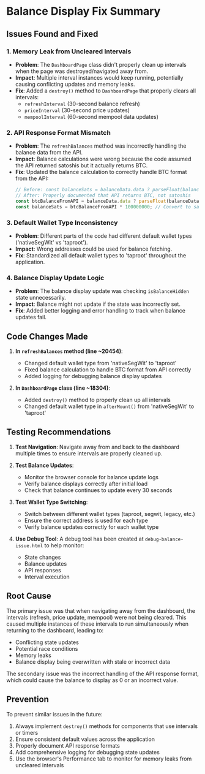 # Balance Display Fix Summary

## Issues Found and Fixed

### 1. **Memory Leak from Uncleared Intervals**
- **Problem**: The `DashboardPage` class didn't properly clean up intervals when the page was destroyed/navigated away from.
- **Impact**: Multiple interval instances would keep running, potentially causing conflicting updates and memory leaks.
- **Fix**: Added a `destroy()` method to `DashboardPage` that properly clears all intervals:
  - `refreshInterval` (30-second balance refresh)
  - `priceInterval` (30-second price updates)
  - `mempoolInterval` (60-second mempool data updates)

### 2. **API Response Format Mismatch**
- **Problem**: The `refreshBalances` method was incorrectly handling the balance data from the API.
- **Impact**: Balance calculations were wrong because the code assumed the API returned satoshis but it actually returns BTC.
- **Fix**: Updated the balance calculation to correctly handle BTC format from the API:
  ```javascript
  // Before: const balanceSats = balanceData.data ? parseFloat(balanceData.data.balance) * 100000000 : 0;
  // After: Properly documented that API returns BTC, not satoshis
  const btcBalanceFromAPI = balanceData.data ? parseFloat(balanceData.data.balance) : 0;
  const balanceSats = btcBalanceFromAPI * 100000000; // Convert to satoshis for storage
  ```

### 3. **Default Wallet Type Inconsistency**
- **Problem**: Different parts of the code had different default wallet types ('nativeSegWit' vs 'taproot').
- **Impact**: Wrong addresses could be used for balance fetching.
- **Fix**: Standardized all default wallet types to 'taproot' throughout the application.

### 4. **Balance Display Update Logic**
- **Problem**: The balance display update was checking `isBalanceHidden` state unnecessarily.
- **Impact**: Balance might not update if the state was incorrectly set.
- **Fix**: Added better logging and error handling to track when balance updates fail.

## Code Changes Made

1. **In `refreshBalances` method (line ~20454)**:
   - Changed default wallet type from 'nativeSegWit' to 'taproot'
   - Fixed balance calculation to handle BTC format from API correctly
   - Added logging for debugging balance display updates

2. **In `DashboardPage` class (line ~18304)**:
   - Added `destroy()` method to properly clean up all intervals
   - Changed default wallet type in `afterMount()` from 'nativeSegWit' to 'taproot'

## Testing Recommendations

1. **Test Navigation**: Navigate away from and back to the dashboard multiple times to ensure intervals are properly cleaned up.

2. **Test Balance Updates**: 
   - Monitor the browser console for balance update logs
   - Verify balance displays correctly after initial load
   - Check that balance continues to update every 30 seconds

3. **Test Wallet Type Switching**: 
   - Switch between different wallet types (taproot, segwit, legacy, etc.)
   - Ensure the correct address is used for each type
   - Verify balance updates correctly for each wallet type

4. **Use Debug Tool**: A debug tool has been created at `debug-balance-issue.html` to help monitor:
   - State changes
   - Balance updates
   - API responses
   - Interval execution

## Root Cause

The primary issue was that when navigating away from the dashboard, the intervals (refresh, price update, mempool) were not being cleared. This caused multiple instances of these intervals to run simultaneously when returning to the dashboard, leading to:
- Conflicting state updates
- Potential race conditions
- Memory leaks
- Balance display being overwritten with stale or incorrect data

The secondary issue was the incorrect handling of the API response format, which could cause the balance to display as 0 or an incorrect value.

## Prevention

To prevent similar issues in the future:
1. Always implement `destroy()` methods for components that use intervals or timers
2. Ensure consistent default values across the application
3. Properly document API response formats
4. Add comprehensive logging for debugging state updates
5. Use the browser's Performance tab to monitor for memory leaks from uncleared intervals